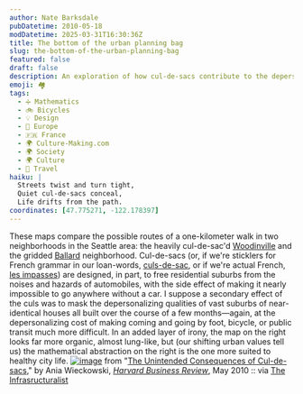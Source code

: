 ```yaml
---
author: Nate Barksdale
pubDatetime: 2010-05-18
modDatetime: 2025-03-31T16:30:36Z
title: The bottom of the urban planning bag
slug: the-bottom-of-the-urban-planning-bag
featured: false
draft: false
description: An exploration of how cul-de-sacs contribute to the depersonalization of suburban life and the challenges they pose for walkability in neighborhoods.
emoji: 🏘️
tags:
  - ➗ Mathematics
  - 🚲 Bicycles
  - 💡 Design
  - 🍷 Europe
  - 🇫🇷 France
  - 🌍 Culture-Making.com
  - 🌍 Society
  - 🌍 Culture
  - 📍 Travel
haiku: |
  Streets twist and turn tight,  
  Quiet cul-de-sacs conceal,  
  Life drifts from the path.
coordinates: [47.775271, -122.178397]
---
```


These maps compare the possible routes of a one-kilometer walk in two neighborhoods in the Seattle area: the heavily cul-de-sac'd [Woodinville](http://maps.google.com/maps?f=q&source=s_q&hl=en&geocode=&q=woodinville+seattle&sll=45.530145,-122.811566&sspn=0.011935,0.018797&ie=UTF8&hq=&hnear=Woodinville,+King,+Washington&ll=47.775271,-122.178397&spn=0,0.053945&t=h&z=15&layer=c&cbll=47.759964,-122.167316&panoid=2aMkF9v9a9KJSYbAXr7WUw&cbp=12,267.46,,0,1.32) and the gridded [Ballard](http://maps.google.com/maps?f=q&source=s_q&hl=en&geocode=&q=ballard+seattle&sll=47.759964,-122.167316&sspn=0.023022,0.053945&ie=UTF8&hq=&hnear=Seattle&ll=47.684777,-122.392116&spn=0,0.053945&t=h&z=15&layer=c&cbll=47.675104,-122.37888&panoid=XUNO3CkYJ-NBoAkQcim2GQ&cbp=12,168.27,,0,12.71) neighborhood. Cul-de-sacs (or, if we're sticklers for French grammar in our loan-words, [culs-de-sac](http://en.wikipedia.org/wiki/Cul-de-sac), or if we're actual French, [les impasses](http://fr.wikipedia.org/wiki/Impasse)) are designed, in part, to free residential suburbs from the noises and hazards of automobiles, with the side effect of making it nearly impossible to go anywhere without a car. I suppose a secondary effect of the culs was to mask the depersonalizing qualities of vast suburbs of near-identical houses all built over the course of a few months—again, at the depersonalizing cost of making coming and going by foot, bicycle, or public transit much more difficult. In an added layer of irony, the map on the right looks far more organic, almost lung-like, but (our shifting urban values tell us) the mathematical abstraction on the right is the one more suited to healthy city life. [![image](http://culture-making.com/media/F1005B_A_lg.jpg)](http://hbr.org/2010/05/back-to-the-city/sb1)
from "[The Unintended Consequences of Cul-de-sacs](http://hbr.org/2010/05/back-to-the-city/sb1)," by Ania Wieckowski, [_Harvard Business Review_](http://hbr.org/2010/05/back-to-the-city/sb1), May 2010 :: via [The Infrasructuralist](http://www.infrastructurist.com/2010/05/07/how-cul-de-sacs-are-killing-your-community/)
